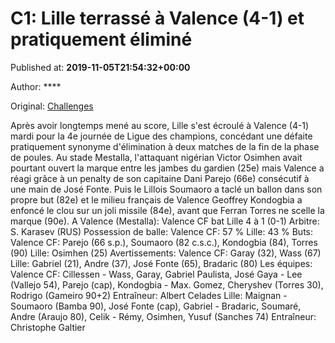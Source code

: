 
# C1: Lille terrassé à Valence (4-1) et pratiquement éliminé

Published at: **2019-11-05T21:54:32+00:00**

Author: ****

Original: [Challenges](https://www.challenges.fr/sport/c1-lille-terrasse-a-valence-4-1-et-pratiquement-elimine_683314)

Après avoir longtemps mené au score, Lille s'est écroulé à Valence (4-1) mardi pour la 4e journée de Ligue des champions, concédant une défaite pratiquement synonyme d'élimination à deux matches de la fin de la phase de poules.
Au stade Mestalla, l'attaquant nigérian Victor Osimhen avait pourtant ouvert la marque entre les jambes du gardien (25e) mais Valence a réagi grâce à un penalty de son capitaine Dani Parejo (66e) consécutif à une main de José Fonte. Puis le Lillois Soumaoro a taclé un ballon dans son propre but (82e) et le milieu français de Valence Geoffrey Kondogbia a enfoncé le clou sur un joli missile (84e), avant que Ferran Torres ne scelle la marque (90e).
A Valence (Mestalla): Valence CF bat Lille 4 à 1 (0-1)
Arbitre: S. Karasev (RUS)
Possession de balle:
Valence CF: 57 %
Lille: 43 %
Buts:
Valence CF: Parejo (66 s.p.), Soumaoro (82 c.s.c.), Kondogbia (84), Torres (90)
Lille: Osimhen (25)
Avertissements:
Valence CF: Garay (32), Wass (67)
Lille: Gabriel (21), Andre (37), José Fonte (65), Bradaric (80)
Les équipes:
Valence CF: Cillessen - Wass, Garay, Gabriel Paulista, José Gaya - Lee (Vallejo 54), Parejo (cap), Kondogbia - Max. Gomez, Cheryshev (Torres 30), Rodrigo (Gameiro 90+2)
Entraîneur: Albert Celades
Lille: Maignan - Soumaoro (Bamba 90), José Fonte (cap), Gabriel - Bradaric, Soumaré, Andre (Araujo 80), Celik - Rémy, Osimhen, Yusuf (Sanches 74)
Entraîneur: Christophe Galtier

